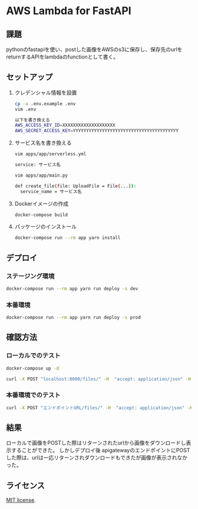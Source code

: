 # AWS Lambda for FastAPI

## 課題

pythonのfastapiを使い、postした画像をAWSのs3に保存し、保存先のurlをreturnするAPIをlambdaのfunctionとして書く。


## セットアップ

1. クレデンシャル情報を設置

    ```bash
    cp -a .env.example .env
    vim .env

    以下を書き換える
    AWS_ACCESS_KEY_ID=XXXXXXXXXXXXXXXXXXXX
    AWS_SECRET_ACCESS_KEY=YYYYYYYYYYYYYYYYYYYYYYYYYYYYYYYYYYYYYYYY
    ```
2. サービス名を書き換える

    ```bash
    vim apps/app/serverless.yml 

    service: サービス名
    ```

    ```bash
    vim apps/app/main.py
    
    def create_file(file: UploadFile = File(...)):
      service_name = サービス名 
    ```

3. Dockerイメージの作成

    ```bash
    docker-compose build
    ```

4. パッケージのインストール

    ```bash
    docker-compose run --rm app yarn install
    ```

## デプロイ

### ステージング環境

```bash
docker-compose run --rm app yarn run deploy -s dev
```

### 本番環境

```bash
docker-compose run --rm app yarn run deploy -s prod
```

## 確認方法

### ローカルでのテスト

```bash
docker-compose up -d
```

```bash
curl -X POST "localhost:8000/files/" -H  "accept: application/json" -H  "Content-Type: multipart/form-data" -F "file=@img1.jpg;type=image/jpeg"
```

### 本番環境でのテスト
```bash
curl -X POST "エンドポイントURL/files/" -H  "accept: application/json" -H  "Content-Type: multipart/form-data" -F "file=@img1.jpg;type=image/jpeg"
```

## 結果
ローカルで画像をPOSTした際はリターンされたurlから画像をダウンロードし表示することができた。
しかしデプロイ後 apigatewayのエンドポイントにPOSTした際は、urlは一応リターンされダウンロードもできたが画像が表示されなかった。


## ライセンス

[MIT license](https://en.wikipedia.org/wiki/MIT_License).
